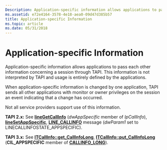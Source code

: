 ```yaml
---
Description: Application-specific information allows applications to pass each other information concerning a session through TAPI. This information is not interpreted by TAPI and usage is entirely defined by the applications.
ms.assetid: e72e4164-3578-4e18-aea0-09d47d385b57
title: Application-specific Information
ms.topic: article
ms.date: 05/31/2018
---
```


# Application-specific Information

Application-specific information allows applications to pass each other information concerning a session through TAPI. This information is not interpreted by TAPI and usage is entirely defined by the applications.

When application-specific information is changed by one application, TAPI sends all other applications with monitor or owner privileges on the session an event indicating that a change has occurred.

Not all service providers support use of this information.

**TAPI 2.x:** See [**lineGetCallInfo**](https://msdn.microsoft.com/en-us/library/ms735720(v=VS.85).aspx) (*dwAppSpecific* member of *lpCallInfo*), [**lineSetAppSpecific**](https://msdn.microsoft.com/en-us/library/ms736082(v=VS.85).aspx), [**LINE\_CALLINFO**](https://msdn.microsoft.com/en-us/library/ms736518(v=VS.85).aspx) message (*dwParam1* set to LINECALLINFOSTATE\_APPSPECIFIC).

**TAPI 3.x:** See [**ITCallInfo::get\_CallInfoLong**](/windows/desktop/api/tapi3if/nf-tapi3if-itcallinfo-get_callinfolong), [**ITCallInfo::put\_CallInfoLong**](/windows/desktop/api/tapi3if/nf-tapi3if-itcallinfo-put_callinfolong) (**CIL\_APPSPECIFIC** member of [**CALLINFO\_LONG**](/windows/desktop/api/Tapi3if/ne-tapi3if-callinfo_long)).

 

 



